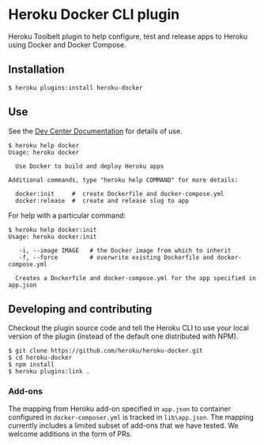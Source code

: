# Heroku Docker CLI plugin

Heroku Toolbelt plugin to help configure, test and release apps to Heroku using Docker and Docker Compose.

## Installation

```
$ heroku plugins:install heroku-docker
```

## Use

See the [Dev Center Documentation](https://devcenter.heroku.com/articles/introduction-local-development-with-docker) for details of use.

```
$ heroku help docker
Usage: heroku docker

  Use Docker to build and deploy Heroku apps

Additional commands, type "heroku help COMMAND" for more details:

  docker:init     #  create Dockerfile and docker-compose.yml
  docker:release  #  create and release slug to app
```

For help with a particular command:

```
$ heroku help docker:init
Usage: heroku docker:init

   -i, --image IMAGE   # the Docker image from which to inherit
   -f, --force         # overwrite existing Dockerfile and docker-compose.yml

  Creates a Dockerfile and docker-compose.yml for the app specified in app.json
```

## Developing and contributing

Checkout the plugin source code and tell the Heroku CLI to use your local version of the plugin (instead of the default one distributed with NPM).

```
$ git clone https://github.com/heroku/heroku-docker.git
$ cd heroku-docker
$ npm install
$ heroku plugins:link .
```

### Add-ons

The mapping from Heroku add-on specified in `app.json` to container configured in `docker-composer.yml` is tracked in `lib\app.json`.
The mapping currently includes a limited subset of add-ons that we have tested. We welcome additions in the form of PRs.
